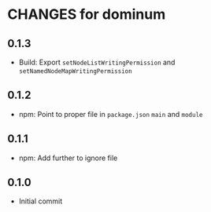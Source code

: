 # CHANGES for dominum

## 0.1.3

- Build: Export `setNodeListWritingPermission` and
  `setNamedNodeMapWritingPermission`

## 0.1.2

- npm: Point to proper file in `package.json` `main` and `module`

## 0.1.1

- npm: Add further to ignore file

## 0.1.0

- Initial commit

